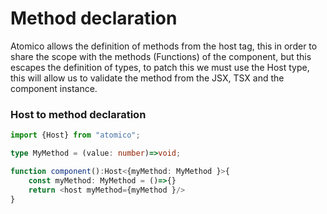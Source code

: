 # Method declaration

Atomico allows the definition of methods from the host tag, this in order to share the scope with the methods (Functions) of the component, but this escapes the definition of types, to patch this we must use the Host type, this will allow us to validate the method from the JSX, TSX and the component instance.

### Host to method declaration

```typescript
import {Host} from "atomico";

type MyMethod = (value: number)=>void;

function component():Host<{myMethod: MyMethod }>{
    const myMethod: MyMethod = ()=>{}
    return <host myMethod={myMethod }/>
}
```

